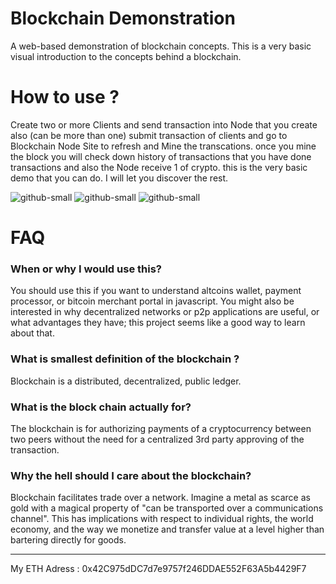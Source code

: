 
# Blockchain Demonstration

A web-based demonstration of blockchain concepts.
This is a very basic visual introduction to the concepts behind a blockchain.

# How to use ?

Create two or more Clients and send transaction into Node that you create also (can be more than one) submit transaction of clients and go to Blockchain Node Site to refresh and Mine the transcations. once you mine the block you will check down history of transactions that you have done transactions and also the Node receive 1 of crypto.
this is the very basic demo that you can do. I will let you discover the rest.

![github-small](https://i.imgur.com/CBihcD3.png)
![github-small](https://i.imgur.com/rA9buH5.png)
![github-small](https://i.imgur.com/vDMdN5Z.png)

# FAQ

### When or why I would use this?

You should use this if you want to understand altcoins wallet, payment processor, or bitcoin merchant portal in javascript. You might also be interested in why decentralized networks or p2p applications are useful, or what advantages they have; this project seems like a good way to learn about that.


### What is smallest definition of the blockchain ?

Blockchain is a distributed, decentralized, public ledger.


### What is the block chain actually for?

The blockchain is for authorizing payments of a cryptocurrency between two peers without the need for a centralized 3rd party approving of the transaction.


### Why the hell should I care about the blockchain?

Blockchain facilitates trade over a network. Imagine a metal as scarce as gold with a magical property of "can be transported over a communications channel". This has implications with respect to individual rights, the world economy, and the way we monetize and transfer value at a level higher than bartering directly for goods.



-----------------------------------------------------------------
My ETH Adress : 0x42C975dDC7d7e9757f246DDAE552F63A5b4429F7
